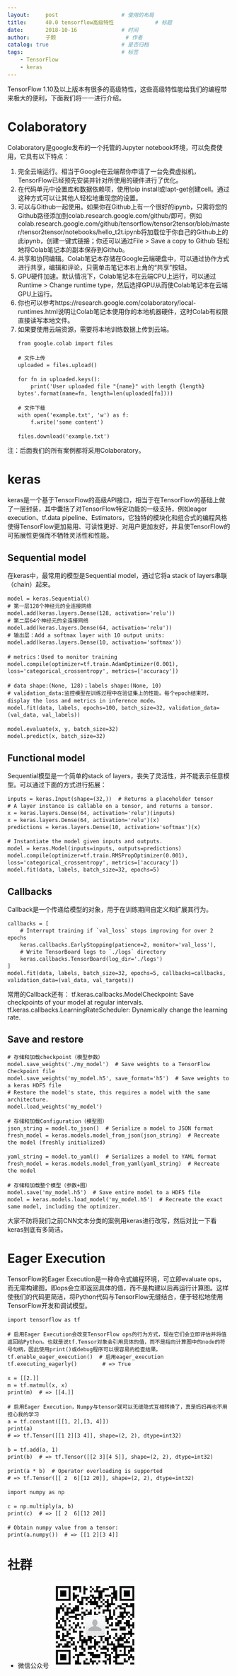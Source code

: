 ```yaml
---
layout:     post   				    # 使用的布局
title:      40.0 tensorflow高级特性				# 标题 
date:       2018-10-16 				# 时间
author:     子颢 						# 作者
catalog: true 						# 是否归档
tags:								# 标签
    - TensorFlow
    - keras
---
```


TensorFlow 1.10及以上版本有很多的高级特性，这些高级特性能给我们的编程带来极大的便利，下面我们将一一进行介绍。

# Colaboratory

Colaboratory是google发布的一个托管的Jupyter notebook环境，可以免费使用，它具有以下特点：
1. 完全云端运行。相当于Google在云端帮你申请了一台免费虚拟机，TensorFlow已经预先安装并针对所使用的硬件进行了优化。
2. 在代码单元中设置库和数据依赖项，使用!pip install或!apt-get创建cell。通过这种方式可以让其他人轻松地重现您的设置。
3. 可以与Github一起使用。如果你在Github上有一个很好的ipynb，只需将您的Github路径添加到colab.research.google.com/github/即可，例如colab.research.google.com/github/tensorflow/tensor2tensor/blob/master/tensor2tensor/notebooks/hello_t2t.ipynb将加载位于你自己的Github上的此ipynb，创建一键式链接；你还可以通过File > Save a copy to Github 轻松地将Colab笔记本的副本保存到Github。
4. 共享和协同编辑。Colab笔记本存储在Google云端硬盘中，可以通过协作方式进行共享，编辑和评论，只需单击笔记本右上角的“共享”按钮。
5. GPU硬件加速。默认情况下，Colab笔记本在云端CPU上运行，可以通过Runtime > Change runtime type，然后选择GPU从而使Colab笔记本在云端GPU上运行。
6. 你也可以参考https://research.google.com/colaboratory/local-runtimes.html说明让Colab笔记本使用你的本地机器硬件，这时Colab有权限直接读写本地文件。
7. 如果要使用云端资源，需要将本地训练数据上传到云端。
	```
	from google.colab import files

	# 文件上传
	uploaded = files.upload()

	for fn in uploaded.keys():
	    print('User uploaded file "{name}" with length {length} bytes'.format(name=fn, length=len(uploaded[fn])))

	# 文件下载
	with open('example.txt', 'w') as f:
	    f.write('some content')

	files.download('example.txt')
	```
	
注：后面我们的所有案例都将采用Colaboratory。

# keras

keras是一个基于TensorFlow的高级API接口，相当于在TensorFlow的基础上做了一层封装，其中囊括了对TensorFlow特定功能的一级支持，例如eager execution、tf.data pipeline、Estimators，它独特的模块化和组合式的编程风格使得TensorFlow更加易用、可读性更好、对用户更加友好，并且使TensorFlow的可拓展性更强而不牺牲灵活性和性能。

## Sequential model

在keras中，最常用的模型是Sequential model，通过它将a stack of layers串联（chain）起来。
```
model = keras.Sequential()
# 第一层128个神经元的全连接网络
model.add(keras.layers.Dense(128, activation='relu'))
# 第二层64个神经元的全连接网络
model.add(keras.layers.Dense(64, activation='relu'))
# 输出层：Add a softmax layer with 10 output units:
model.add(keras.layers.Dense(10, activation='softmax'))

# metrics：Used to monitor training
model.compile(optimizer=tf.train.AdamOptimizer(0.001), loss='categorical_crossentropy', metrics=['accuracy'])

# data shape:(None, 128)；labels shape:(None, 10)
# validation_data:监控模型在训练过程中在验证集上的性能。每个epoch结束时，display the loss and metrics in inference mode。
model.fit(data, labels, epochs=100, batch_size=32, validation_data=(val_data, val_labels))

model.evaluate(x, y, batch_size=32)
model.predict(x, batch_size=32)
```

## Functional model

Sequential模型是一个简单的stack of layers，丧失了灵活性，并不能表示任意模型。可以通过下面的方式进行拓展：
```
inputs = keras.Input(shape=(32,))  # Returns a placeholder tensor
# A layer instance is callable on a tensor, and returns a tensor.
x = keras.layers.Dense(64, activation='relu')(inputs)
x = keras.layers.Dense(64, activation='relu')(x)
predictions = keras.layers.Dense(10, activation='softmax')(x)

# Instantiate the model given inputs and outputs.
model = keras.Model(inputs=inputs, outputs=predictions)
model.compile(optimizer=tf.train.RMSPropOptimizer(0.001), loss='categorical_crossentropy', metrics=['accuracy'])
model.fit(data, labels, batch_size=32, epochs=5)
```

## Callbacks

Callback是一个传递给模型的对象，用于在训练期间自定义和扩展其行为。
```
callbacks = [
    # Interrupt training if `val_loss` stops improving for over 2 epochs
    keras.callbacks.EarlyStopping(patience=2, monitor='val_loss'),
    # Write TensorBoard logs to `./logs` directory
    keras.callbacks.TensorBoard(log_dir='./logs')
]
model.fit(data, labels, batch_size=32, epochs=5, callbacks=callbacks, validation_data=(val_data, val_targets))
```
常用的Callback还有：
tf.keras.callbacks.ModelCheckpoint: Save checkpoints of your model at regular intervals.
tf.keras.callbacks.LearningRateScheduler: Dynamically change the learning rate.

## Save and restore

```
# 存储和加载checkpoint（模型参数）
model.save_weights('./my_model')  # Save weights to a TensorFlow Checkpoint file
model.save_weights('my_model.h5', save_format='h5')  # Save weights to a keras HDF5 file
# Restore the model's state, this requires a model with the same architecture.
model.load_weights('my_model')

# 存储和加载Configuration（模型图）
json_string = model.to_json()  # Serialize a model to JSON format
fresh_model = keras.models.model_from_json(json_string)  # Recreate the model (freshly initialized)

yaml_string = model.to_yaml()  # Serializes a model to YAML format
fresh_model = keras.models.model_from_yaml(yaml_string)  # Recreate the model

# 存储和加载整个模型（参数+图）
model.save('my_model.h5')  # Save entire model to a HDF5 file
model = keras.models.load_model('my_model.h5')  # Recreate the exact same model, including the optimizer.
```
大家不防将我们之前CNN文本分类的案例用keras进行改写，然后对比一下看keras到底有多简洁。

# Eager Execution

TensorFlow的Eager Execution是一种命令式编程环境，可立即evaluate ops，而无需构建图，即ops会立即返回具体的值，而不是构建以后再运行计算图。这样使我们的代码更简洁，将Python代码与TensorFlow无缝结合，便于轻松地使用TensorFlow开发和调试模型。
```
import tensorflow as tf

# 启用Eager Execution会改变TensorFlow ops的行为方式，现在它们会立即评估并将值返回给Python。也就是说tf.Tensor对象会引用具体的值，而不是指向计算图中的node的符号句柄，因此使用print()或debug程序可以很容易的检查结果。
tf.enable_eager_execution()  # 启用eager_execution
tf.executing_eagerly()        # => True

x = [[2.]]
m = tf.matmul(x, x)
print(m)  # => [[4.]]

# 启用Eager Execution，Numpy与tensor就可以无缝隐式互相转换了，真是妈妈再也不用担心我的学习
a = tf.constant([[1, 2],[3, 4]])
print(a)
# => tf.Tensor([[1 2][3 4]], shape=(2, 2), dtype=int32)

b = tf.add(a, 1)
print(b)  # => tf.Tensor([[2 3][4 5]], shape=(2, 2), dtype=int32)

print(a * b)  # Operator overloading is supported
# => tf.Tensor([[ 2  6][12 20]], shape=(2, 2), dtype=int32)

import numpy as np

c = np.multiply(a, b)
print(c)  # => [[ 2  6][12 20]]

# Obtain numpy value from a tensor:
print(a.numpy())  # => [[1 2][3 4]]
```

# 社群

- 微信公众号
	![562929489](/img/wxgzh_ewm.png)